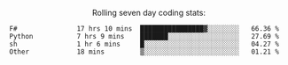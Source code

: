 <!--<p align="center">
  <img width="auto" src ="https://github-readme-stats.vercel.app/api/top-langs/?username=syrkis&layout=compact&hide_border=true&theme=darcula&bg_color=00000000&langs_count=6&hide=jupyter%20notebook,JavaScript,HTML" width = 400>
      <img src ="https://github-readme-streak-stats.herokuapp.com?user=syrkis&theme=darcula&hide_border=true&background=FFFFFF00" width = 400>

</p>-->
<p align="center">Rolling seven day coding stats:</p>
<!--START_SECTION:waka-->

```text
F#               17 hrs 10 mins  ████████████████▓░░░░░░░░   66.36 %
Python           7 hrs 9 mins    ███████░░░░░░░░░░░░░░░░░░   27.69 %
sh               1 hr 6 mins     █░░░░░░░░░░░░░░░░░░░░░░░░   04.27 %
Other            18 mins         ▒░░░░░░░░░░░░░░░░░░░░░░░░   01.21 %
```

<!--END_SECTION:waka-->
